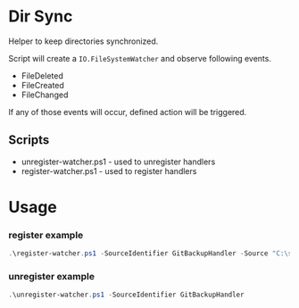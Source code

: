 # Dir Sync
Helper to keep directories synchronized.

Script will create a `IO.FileSystemWatcher` and observe following events.

- FileDeleted
- FileCreated
- FileChanged

If any of those events will occur, defined action will be triggered.

## Scripts

- unregister-watcher.ps1 - used to unregister handlers
- register-watcher.ps1 - used to register handlers

# Usage

### register example
```powershell
.\register-watcher.ps1 -SourceIdentifier GitBackupHandler -Source "C:\src" -Destination "D:\backup"
```

### unregister example
```powershell
.\unregister-watcher.ps1 -SourceIdentifier GitBackupHandler
```
